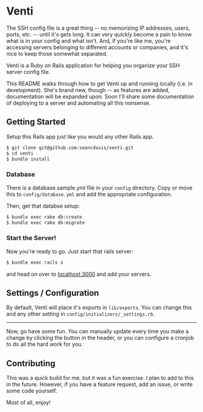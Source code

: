 Venti
===============

The SSH config file is a great thing -- no memorizing IP addresses, users,
ports, etc. -- until it's gets long. It can very quickly become a pain to know
what is in your config and what isn't. And, if you're like me, you're accessing
servers belonging to different accounts or companies, and it's nice to keep
those somewhat separated.

Venti is a Ruby on Rails application for helping you organize your SSH server
config file.

This README walks through how to get Venti up and running locally (i.e. in
development). She's brand new, though -- as features are added, documentation
will be expanded upon. Soon I'll share some documentation of deploying to a
server and automating all this nonsense.

Getting Started
---------------

Setup this Rails app just like you would any other Rails app.

```bash
$ git clone git@github.com:seancdavis/venti.git
$ cd venti
$ bundle install
```

### Database

There is a database.sample.yml file in your `config` directory. Copy or move
this to `config/database.yml` and add the appropriate configuration.

Then, get that databse setup:

```bash
$ bundle exec rake db:create
$ bundle exec rake db:migrate
```

### Start the Server!

Now you're ready to go. Just start that rails server:

```bash
$ bundle exec rails s
```

and head on over to [localhost:3000](http://localhost:3000) and add your
servers.

Settings / Configuration
---------------

By default, Venti will place it's exports in `lib/exports`. You can change this
and any other setting in `config/initializers/_settings.rb`.

---

Now, go have some fun. You can manually update every time you make a change by
clicking the button in the header, or you can configure a cronjob to do all the
hard work for you.

Contributing
---------------

This was a quick build for me, but it was a fun exercise. I plan to add to this
in the future. However, if you have a feature request, add an issue, or write
some code yourself.

Most of all, enjoy!
